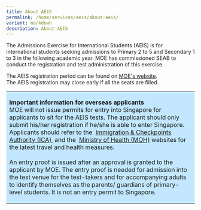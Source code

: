 ```yaml
---
title: About AEIS
permalink: /home/services/aeis/about-aeis/
variant: markdown
description: About AEIS
---
```

<p>The Admissions Exercise for International Students (AEIS) is for international
students seeking admissions to Primary 2 to 5 and Secondary 1 to 3 in the&nbsp;following&nbsp;academic
year. MOE has commissioned SEAB to conduct the registration and test administration
of this exercise.</p>
<p>The AEIS registration period can be found on&nbsp;<a href="https://www.moe.gov.sg/international-students/aeis/apply" rel="noopener noreferrer nofollow" target="_blank"><u>MOE's website</u></a>.
<br>The AEIS registration may close early if all the seats are filled.</p>
<table>
<tbody>
<tr>
<td style="text-align:left;background-color:#c2e7ff;" rowspan="1" colspan="3">
<p><strong>Important information for overseas applicants</strong> 
<br>MOE will not issue permits for entry into Singapore for applicants to
sit for the AEIS tests. The applicant should only submit his/her registration
if he/she is able to enter Singapore. Applicants should refer to the&nbsp;
<a href="https://safetravel.ica.gov.sg/" rel="noopener noreferrer" target="_blank"><u>Immigration &amp; Checkpoints Authority (ICA)</u> 
</a>&nbsp;and the&nbsp; <a href="https://www.moh.gov.sg/covid-19" rel="noopener noreferrer" target="_blank"><u>Ministry of Health (MOH)</u></a>&nbsp;websites
for the latest travel and health measures.
<br>
<br>An entry proof is issued after an approval is granted to the applicant
by MOE. The entry proof is needed for admission into the test venue for
the test-takers and for accompanying adults to identify themselves as the
parents/ guardians of primary-level students. It is not an entry permit
to Singapore.</p>
</td>
</tr>
</tbody>
</table>
<p></p>